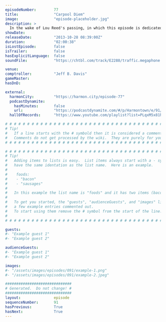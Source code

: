```yaml
---
episodeNumber:        77
title:                "Carpool Diem"
image:                "episode-placeholder.jpg"
description: >
  In the wake of Lou Reed's passing, in which this episode is dedicated to; a sad, stripped down, sleepy and introspective Velvet Harmontown. Plus, the introduction of Harmontown's new character "Johnny Jackhammer." In DnD, the gang is helpless to watch ...
showDate:             
releaseDate:          "2013-10-28 08:39:00Z"
duration:             "02:00:38"
isLostEpisode:        false
isTrailer:            false
hasExplicitLanguage:  false
soundFile:            "https://chtbl.com/track/E2288/traffic.megaphone.fm/STA8257519142.mp3?updated=1555624819"

venue:                
comptroller:          "Jeff B. Davis"
gameMaster:           
hasDnD:               

external:
  harmonCity:         "https://harmon.city/episode-77"
  podcastDynamite:
    hasMinutes:       false
    url:              "https://podcastdynamite.com/#/p/Harmontown/e/91/77"
  hallOfRecords:      "https://www.youtube.com/playlist?list=PLqxM5x81hNOaI-GUkr8_BpzFtzCfgodZ8"

# # # # # # # # # # # # # # # # # # # # # # # # # # # # # # # # # # # # # # # # # # # # #
# Tip!
#   If a line starts with the # symbold then it is considered a comment.
#   Comments do not get processed by the wiki.  They are purely for your information.
# # # # # # # # # # # # # # # # # # # # # # # # # # # # # # # # # # # # # # # # # # # # #

# # # # # # # # # # # # # # # # # # # # # # # # # # # # # # # # # # # # # # # # # # # # #
# Tip!
#   Adding items to lists is easy.  List items always start with a - symbol and have
#   have the same identation as the list name.  Here is an example.
#
#    foods:
#    - "bacon"
#    - "sausages"
#
#   In this example the list name is "foods" and it has two items (bacon, and sausages).
#
#   To get you started, the "guests", "audienceGuests", and "images" lists below have
#   a few example entries commented out.
#   To start using them remove the # symbol from the start of the line.
#
# # # # # # # # # # # # # # # # # # # # # # # # # # # # # # # # # # # # # # # # # # # # #

guests:
#- "Example guest 1"
#- "Example guest 2"

audienceGuests:
#- "Example guest 1"
#- "Example guest 2"

images:
#- "/assets/images/episodes/091/example-1.png"
#- "/assets/images/episodes/091/example-2.jpeg"

##############################
# Generated.  Do not change! #
##############################
layout:               episode
sequenceNumber:       91
hasPrevious:          True
hasNext:              True
---
```


<!-- The episode description will be rendered here -->

<!-- Add your content BELOW here -->
<!-- vvvvvvvvvvvvvvvvvvvvvvvvvvv -->




<!-- ^^^^^^^^^^^^^^^^^^^^^^^^^^^ -->
<!-- Add your content ABOVE here -->

<!-- The episode gallery will be rendered here -->